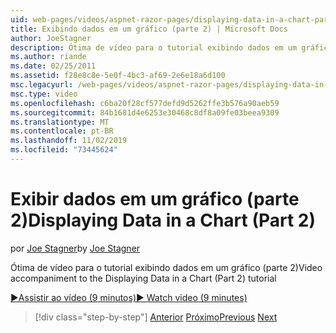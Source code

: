 ```yaml
---
uid: web-pages/videos/aspnet-razor-pages/displaying-data-in-a-chart-part-2
title: Exibindo dados em um gráfico (parte 2) | Microsoft Docs
author: JoeStagner
description: Ótima de vídeo para o tutorial exibindo dados em um gráfico (parte 2)
ms.author: riande
ms.date: 02/25/2011
ms.assetid: f28e8c8e-5e0f-4bc3-af69-2e6e18a6d100
msc.legacyurl: /web-pages/videos/aspnet-razor-pages/displaying-data-in-a-chart-part-2
msc.type: video
ms.openlocfilehash: c6ba20f28cf577defd9d5262ffe3b576a90aeb59
ms.sourcegitcommit: 84b1681d4e6253e30468c8df8a09fe03beea9309
ms.translationtype: MT
ms.contentlocale: pt-BR
ms.lasthandoff: 11/02/2019
ms.locfileid: "73445624"
---
```

# <a name="displaying-data-in-a-chart-part-2"></a><span data-ttu-id="6bdb5-103">Exibir dados em um gráfico (parte 2)</span><span class="sxs-lookup"><span data-stu-id="6bdb5-103">Displaying Data in a Chart (Part 2)</span></span>

<span data-ttu-id="6bdb5-104">por [Joe Stagner](https://github.com/JoeStagner)</span><span class="sxs-lookup"><span data-stu-id="6bdb5-104">by [Joe Stagner](https://github.com/JoeStagner)</span></span>

<span data-ttu-id="6bdb5-105">Ótima de vídeo para o tutorial exibindo dados em um gráfico (parte 2)</span><span class="sxs-lookup"><span data-stu-id="6bdb5-105">Video accompaniment to the Displaying Data in a Chart (Part 2) tutorial</span></span>

<span data-ttu-id="6bdb5-106">[&#9654;Assistir ao vídeo (9 minutos)](https://channel9.msdn.com/Blogs/ASP-NET-Site-Videos/displaying-data-in-a-chart-(part-2))</span><span class="sxs-lookup"><span data-stu-id="6bdb5-106">[&#9654; Watch video (9 minutes)](https://channel9.msdn.com/Blogs/ASP-NET-Site-Videos/displaying-data-in-a-chart-(part-2))</span></span>

> [!div class="step-by-step"]
> <span data-ttu-id="6bdb5-107">[Anterior](displaying-data-in-a-chart-part-1.md)
> [Próximo](working-with-files.md)</span><span class="sxs-lookup"><span data-stu-id="6bdb5-107">[Previous](displaying-data-in-a-chart-part-1.md)
[Next](working-with-files.md)</span></span>
